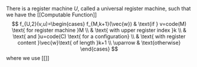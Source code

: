 There is a register machine $U$, called a universal register machine, such that we have the [[Computable Function]]
$$
f_{U,2}(v,u)=\begin{cases}
f_{M,k+1}(\vec{w}) & \text{if } v=code(M) \text{ for register machine }M \\
 & \text{ with upper register index }k \\
 & \text{ and }u=code(C) \text{ for a configuration} \\
 & \text{ with register content }\vec{w}\text{ of length }k+1 \\
\uparrow & \text{otherwise}
\end{cases}
$$
where we use [[]]